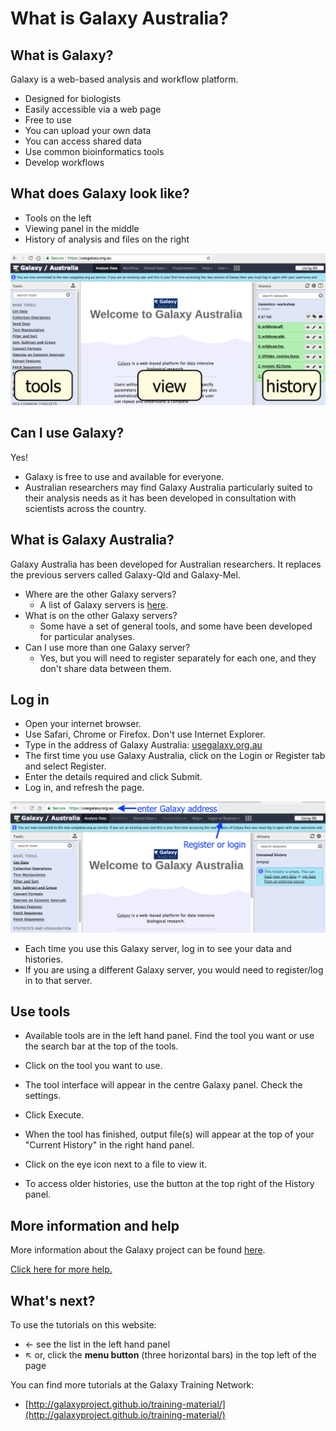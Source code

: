 # What is Galaxy Australia?

## What is Galaxy?

Galaxy is a web-based analysis and workflow platform.

  * Designed for biologists
  * Easily accessible via a web page
  * Free to use
  * You can upload your own data
  * You can access shared data
  * Use common bioinformatics tools
  * Develop workflows


## What does Galaxy look like?

  * <ss>Tools</ss> on the left
  * <ss>Viewing</ss> panel in the middle
  * <ss>History</ss> of analysis and files on the right

  ![galaxy overview screenshot](images/galaxy-panel.png)

## Can I use Galaxy?

Yes!

  * Galaxy is free to use and available for everyone.
  * Australian researchers may find Galaxy Australia particularly suited to their analysis needs as it has been developed in consultation with scientists across the country.

## What is Galaxy Australia?

Galaxy Australia has been developed for Australian researchers. It replaces the previous servers called Galaxy-Qld and Galaxy-Mel.

* Where are the other Galaxy servers?
    * A list of Galaxy servers is [here](https://galaxyproject.org/public-galaxy-servers/).
* What is on the other Galaxy servers?
    * Some have a set of general tools, and some have been developed for particular analyses.
* Can I use more than one Galaxy server?
    * Yes, but you will need to register separately for each one, and they don't share data between them.

## Log in

* Open your internet browser.
* Use Safari, Chrome or Firefox. Don't use Internet Explorer.
* Type in the address of Galaxy Australia: [usegalaxy.org.au](https://usegalaxy.org.au/)
* The first time you use Galaxy Australia, click on the <ss>Login or Register</ss> tab and select <ss>Register</ss>.
* Enter the details required and click <ss>Submit</ss>.
* Log in, and refresh the page.

![galaxylogin](images/galaxy-login.png)


- Each time you use this Galaxy server, log in to see your data and histories.
- If you are using a different Galaxy server, you would need to register/log in to that server.

## Use tools

* Available tools are in the left hand panel. Find the tool you want or use the search bar at the top of the tools.

* Click on the tool you want to use.

* The tool interface will appear in the centre Galaxy panel. Check the settings.

* Click <ss>Execute</ss>.

* When the tool has finished, output file(s) will appear at the top of your "Current History" in the right hand panel.

* Click on the eye icon next to a file to view it.

* To access older histories, use the button at the top right of the History panel.


## More information and help

More information about the Galaxy project can be found [here](https://galaxyproject.org/).

[Click here for more help.](../help/index.md)

## What's next?

To use the tutorials on this website:

* &#8592; see the list in the left hand panel
* &#8598; or, click the **menu button** (three horizontal bars) in the top left of the page

You can find more tutorials at the Galaxy Training Network:

* [http://galaxyproject.github.io/training-material/](http://galaxyproject.github.io/training-material/)
